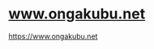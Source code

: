 www.ongakubu.net
===
<a href="https://www.ongakubu.net" target="_blank" rel="noopener">https://www.ongakubu.net</a>

